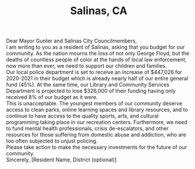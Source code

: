 ---
title: "Salinas, CA"
permalink: "/salinas"
name: "Letter to Mayor Gunter and Council Members"
city: "Salinas"
state: "CA"
layout: "email"
recipients:
- "cityclerkwebmail@ci.salinas.ca.us"
- "salinasmayor@ci.salinas.ca.us"
- "district1@ci.salinas.ca.us"
- "district2@ci.salinas.ca.us"
- "district4@ci.salinas.ca.us"
- "district5@ci.salinas.ca.us"
- "district6@ci.salinas.ca.us"
- "district3@ci.salinas.ca.us"
subject: "[Add Unique Subject Line Here!]"
body: |-
    Dear Mayor Gunter and Salinas City Councilmembers,

    I am writing to you as a resident of Salinas, asking that you budget for our community. As the nation mourns the loss of not only George Floyd, but the deaths of countless people of color at the hands of local law enforcement, now more than ever, we need to support our children and families.

    Our local police department is set to receive an increase of $447,026 for 2020-2021 in their budget which is already nearly half of our entire general fund (45%). At the same time, our Library and Community Services Department is projected to lose $326,000 of their funding having only received 8% of our budget as it were.

    This is unacceptable. The youngest members of our community deserve access to clean parks, online learning spaces and library resources, and to continue to have access to the quality sports, arts, and cultural programming taking place in our recreation centers. Furthermore, we need to fund mental health professionals, crisis de-escalators, and other resources for those suffering from domestic abuse and addiction, who are too often subjected to unjust policing.

    Please take action to make the necessary investments for the future of our community. 
    
    Sincerely,
    [Resident Name, District (optional)]
---
